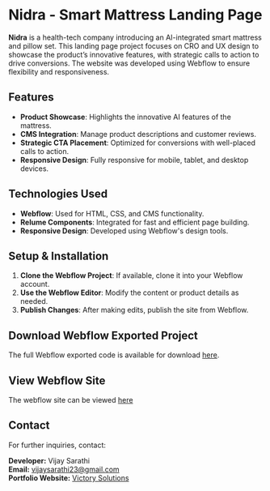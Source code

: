 # Nidra - Smart Mattress Landing Page

**Nidra** is a health-tech company introducing an AI-integrated smart mattress and pillow set. This landing page project focuses on CRO and UX design to showcase the product’s innovative features, with strategic calls to action to drive conversions. The website was developed using Webflow to ensure flexibility and responsiveness.

## Features

- **Product Showcase**: Highlights the innovative AI features of the mattress.
- **CMS Integration**: Manage product descriptions and customer reviews.
- **Strategic CTA Placement**: Optimized for conversions with well-placed calls to action.
- **Responsive Design**: Fully responsive for mobile, tablet, and desktop devices.

## Technologies Used

- **Webflow**: Used for HTML, CSS, and CMS functionality.
- **Relume Components**: Integrated for fast and efficient page building.
- **Responsive Design**: Developed using Webflow's design tools.

## Setup & Installation

1. **Clone the Webflow Project**: If available, clone it into your Webflow account.
2. **Use the Webflow Editor**: Modify the content or product details as needed.
3. **Publish Changes**: After making edits, publish the site from Webflow.

## Download Webflow Exported Project

The full Webflow exported code is available for download [here](https://drive.google.com/file/d/1gbRofozK3WeKI_PTRexjB_BDSiXjjASf/view?usp=drive_link).

## View Webflow Site

The webflow site can be viewed [here](https://nidra-sleep.webflow.io/)

## Contact

For further inquiries, contact:

**Developer:** Vijay Sarathi  
**Email:** vijaysarathi23@gmail.com  
**Portfolio Website:** [Victory Solutions](https://www.victorysolutions.co)
